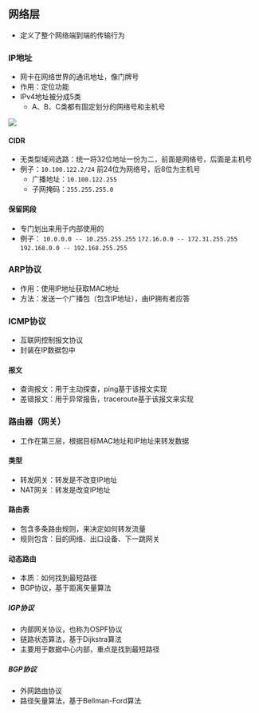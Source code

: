 
## 网络层

* 定义了整个网络端到端的传输行为

### IP地址
* 网卡在网络世界的通讯地址，像门牌号
* 作用：定位功能
* IPv4地址被分成5类
    * A、B、C类都有固定划分的网络号和主机号

![](http://picbed.cc12703.com/20230120010501.png)





#### CIDR
* 无类型域间选路：统一将32位地址一份为二，前面是网络号，后面是主机号
* 例子：`10.100.122.2/24`  前24位为网络号，后8位为主机号
    * 广播地址：`10.100.122.255`
    * 子网掩码：`255.255.255.0`


#### 保留网段
* 专门划出来用于内部使用的
* 例子：
    `10.0.0.0 -- 10.255.255.255`
    `172.16.0.0 -- 172.31.255.255`
    `192.168.0.0 -- 192.168.255.255`


### ARP协议
* 作用：使用IP地址获取MAC地址
* 方法：发送一个广播包（包含IP地址），由IP拥有者应答



### ICMP协议
* 互联网控制报文协议
* 封装在IP数据包中

#### 报文
* 查询报文：用于主动探查，ping基于该报文实现
* 差错报文：用于异常报告，traceroute基于该报文来实现



### 路由器（网关）
* 工作在第三层，根据目标MAC地址和IP地址来转发数据

#### 类型
* 转发网关：转发是不改变IP地址
* NAT网关：转发是改变IP地址

#### 路由表
* 包含多条路由规则，来决定如何转发流量
* 规则包含：目的网络、出口设备、下一跳网关

#### 动态路由
* 本质：如何找到最短路径
* BGP协议，基于距离矢量算法

##### IGP协议
* 内部网关协议，也称为OSPF协议
* 链路状态算法，基于Dijkstra算法
* 主要用于数据中心内部，重点是找到最短路径

##### BGP协议
* 外网路由协议
* 路径矢量算法，基于Bellman-Ford算法
